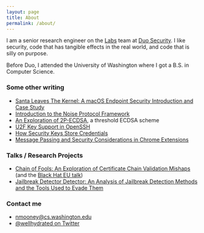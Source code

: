 ```yaml
---
layout: page
title: About
permalink: /about/
---
```


I am a senior research engineer on the [Labs](https://duo.com/labs) team at [Duo Security](https://duo.com/). I like security, code that has tangible effects in the real world, and code that is silly on purpose.

Before Duo, I attended the University of Washington where I got a B.S. in Computer Science.

### Some other writing

* [Santa Leaves The Kernel: A macOS Endpoint Security Introduction and Case Study](https://duo.com/labs/tech-notes/santa-leaves-the-kernel-a-macos-endpoint-security-introduction-and-case-study)
* [Introduction to the Noise Protocol Framework](https://duo.com/labs/tech-notes/noise-protocol-framework-intro)
* [An Exploration of 2P-ECDSA](https://duo.com/labs/tech-notes/2p-ecdsa-explained), a threshold ECDSA scheme
* [U2F Key Support in OpenSSH](https://duo.com/labs/tech-notes/u2f-key-support-in-openssh)
* [How Security Keys Store Credentials](https://duo.com/labs/tech-notes/how-security-keys-store-credentials)
* [Message Passing and Security Considerations in Chrome Extensions](https://duo.com/labs/tech-notes/message-passing-and-security-considerations-in-chrome-extensions)

### Talks / Research Projects

* [Chain of Fools: An Exploration of Certificate Chain Validation Mishaps](https://duo.com/labs/research/chain-of-fools) (and the [Black Hat EU talk](https://www.youtube.com/watch?v=gmYcsdXT3W8))
* [Jailbreak Detector Detector: An Analysis of Jailbreak Detection Methods and the Tools Used to Evade Them](https://duo.com/blog/jailbreak-detector-detector)


### Contact me

* [nmooney@cs.washington.edu](mailto:nmooney@cs.washington.edu)
* [@wellhydrated on Twitter](https://twitter.com/wellhydrated)
